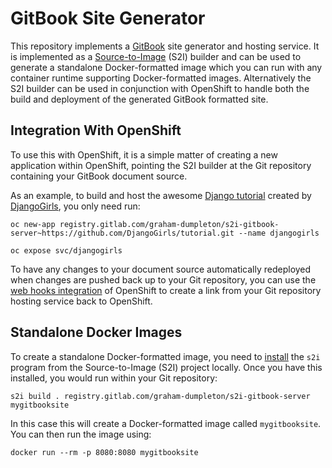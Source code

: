 # GitBook Site Generator

This repository implements a [GitBook](https://www.gitbook.com/) site generator and hosting service. It is implemented as a [Source-to-Image](https://github.com/openshift/source-to-image) (S2I) builder and can be used to generate a standalone Docker-formatted image which you can run with any container runtime supporting Docker-formatted images. Alternatively the S2I builder can be used in conjunction with OpenShift to handle both the build and deployment of the generated GitBook formatted site.

## Integration With OpenShift

To use this with OpenShift, it is a simple matter of creating a new application within OpenShift, pointing the S2I builder at the Git repository containing your GitBook document source.

As an example, to build and host the awesome [Django tutorial](https://github.com/DjangoGirls/tutorial) created by [DjangoGirls](https://djangogirls.org), you only need run:

```
oc new-app registry.gitlab.com/graham-dumpleton/s2i-gitbook-server~https://github.com/DjangoGirls/tutorial.git --name djangogirls

oc expose svc/djangogirls
```

To have any changes to your document source automatically redeployed when changes are pushed back up to your Git repository, you can use the [web hooks integration](https://docs.openshift.com/container-platform/latest/dev_guide/builds.html#webhook-triggers) of OpenShift to create a link from your Git repository hosting service back to OpenShift.

## Standalone Docker Images

To create a standalone Docker-formatted image, you need to [install](https://github.com/openshift/source-to-image/releases) the ``s2i`` program from the Source-to-Image (S2I) project locally. Once you have this installed, you would run within your Git repository:

```
s2i build . registry.gitlab.com/graham-dumpleton/s2i-gitbook-server mygitbooksite
```

In this case this will create a Docker-formatted image called ``mygitbooksite``. You can then run the image using:

```
docker run --rm -p 8080:8080 mygitbooksite
```
